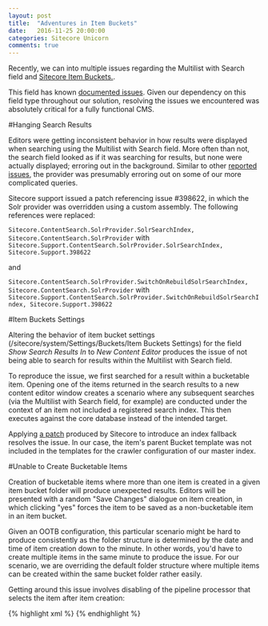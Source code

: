 ```yaml
---
layout: post
title:  "Adventures in Item Buckets"
date:   2016-11-25 20:00:00
categories: Sitecore Unicorn
comments: true
---
```

Recently, we can into multiple issues regarding the Multilist with Search field and <a href="https://doc.sitecore.net/sitecore_experience_platform/content_authoring/managing_items/item_buckets/item_buckets" target="_blank">Sitecore Item Buckets.</a>. 

This field has known <a href="https://kb.sitecore.net/articles/372032" taget="_blank">documented issues</a>. Given our dependency on this field type throughout our solution, resolving the issues we encountered was absolutely critical for a fully functional CMS.

#Hanging Search Results

Editors were getting inconsistent behavior in how results were displayed when searching using the Multilist with Search field. More often than not, the search field looked as if it was searching for results, but none were actually displayed; erroring out in the background. Similar to other <a href="http://stackoverflow.com/questions/31458086/how-do-i-control-the-priority-of-nested-queries-in-sitecore-contentsearch-with-t" target="_blank">reported issues</a>, the provider was presumably erroring out on some of our more complicated queries.

Sitecore support issued a patch referencing issue #398622, in which the Solr provider was overridden using a custom assembly. The following references were replaced:

```Sitecore.ContentSearch.SolrProvider.SolrSearchIndex, Sitecore.ContentSearch.SolrProvider```
with
```Sitecore.Support.ContentSearch.SolrProvider.SolrSearchIndex, Sitecore.Support.398622```

and

```Sitecore.ContentSearch.SolrProvider.SwitchOnRebuildSolrSearchIndex, Sitecore.ContentSearch.SolrProvider```
with
```Sitecore.Support.ContentSearch.SolrProvider.SwitchOnRebuildSolrSearchIndex, Sitecore.Support.398622```

#Item Buckets Settings

Altering the behavior of item bucket settings (/sitecore/system/Settings/Buckets/Item Buckets Settings) for the field _Show Search Results In_ to _New Content Editor_ produces the issue of not being able to search for results within the Multilist with Search field. 

To reproduce the issue, we first searched for a result within a bucketable item. Opening one of the items returned in the search results to a new content editor window creates a scenario where any subsequent searches (via the Multilist with Search field, for example) are conducted under the context of an item not included a registered search index. This then executes against the core database instead of the intended target.

Applying <a href = "https://kb.sitecore.net/articles/755636" target="_blank">a patch</a> produced by Sitecore to introduce an index fallback resolves the issue. In our case, the item's parent Bucket template was not included in the templates for the crawler configuration of our master index. 

#Unable to Create Bucketable Items

Creation of bucketable items where more than one item is created in a given item bucket folder will produce unexpected results. Editors will be presented with a random "Save Changes" dialogue on item creation, in which clicking "yes" forces the item to be saved as a non-bucketable item in an item bucket. 

Given an OOTB configuration, this particular scenario might be hard to produce consistently as the folder structure is determined by the date and time of item creation down to the minute. In other words, you'd have to create multiple items in the same minute to produce the issue. For our scenario, we are overriding the default folder structure where multiple items can be created within the same bucket folder rather easily.

Getting around this issue involves disabling of the pipeline processor that selects the item after item creation:

{% highlight xml %}
<processors>
  <uiAddFromTemplate>
    <processor patch:instead="*[@type='Sitecore.Buckets.Pipelines.UI.AddFromTemplate.SelectItem']" mode="off" type="Sitecore.Buckets.Pipelines.UI.AddFromTemplate.SelectItem" />
  </uiAddFromTemplate>
</processors>
{% endhighlight %}